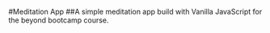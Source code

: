 #Meditation App
##A simple meditation app build with Vanilla JavaScript for the beyond bootcamp course.
